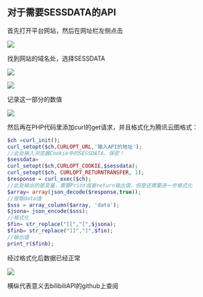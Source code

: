 ## 对于需要SESSDATA的API

首先打开平台网站，然后在网址栏左侧点击

![](https://ask8088-private-1251520898.cn-south.myqcloud.com/developer-images/article/3335308/q0mitmksx9.png?q-sign-algorithm=sha1&q-ak=AKID2uZ1FGBdx1pNgjE3KK4YliPpzyjLZvug&q-sign-time=1591679295;1591686495&q-key-time=1591679295;1591686495&q-header-list=&q-url-param-list=&q-signature=e725ba17bd5b2b9505ac4486b2f2d0ef41bb53fc)

找到网站的域名处，选择SESSDATA

![](https://ask8088-private-1251520898.cn-south.myqcloud.com/developer-images/article/3335308/hnluh574bf.png?q-sign-algorithm=sha1&q-ak=AKID2uZ1FGBdx1pNgjE3KK4YliPpzyjLZvug&q-sign-time=1591679336;1591686536&q-key-time=1591679336;1591686536&q-header-list=&q-url-param-list=&q-signature=57867cdd76ff07110321d8acc7ed67e34d801b0e)

![](https://ask8088-private-1251520898.cn-south.myqcloud.com/developer-images/article/3335308/mi6kub6xuz.png?q-sign-algorithm=sha1&q-ak=AKID2uZ1FGBdx1pNgjE3KK4YliPpzyjLZvug&q-sign-time=1591679348;1591686548&q-key-time=1591679348;1591686548&q-header-list=&q-url-param-list=&q-signature=a6bf404c5328da7598c9ba5b630a618225ede76c)

记录这一部分的数值

![](https://ask8088-private-1251520898.cn-south.myqcloud.com/developer-images/article/3335308/i47rr5lnpr.png?q-sign-algorithm=sha1&q-ak=AKID2uZ1FGBdx1pNgjE3KK4YliPpzyjLZvug&q-sign-time=1591679365;1591686565&q-key-time=1591679365;1591686565&q-header-list=&q-url-param-list=&q-signature=d74b87a26f23ed7cc10d59891365823bc786e21e)

然后再在PHP代码里添加curl的get请求，并且格式化为腾讯云图格式：

```php
$ch =curl_init();
curl_setopt($ch,CURLOPT_URL,'输入API的地址');
//此处输入浏览器Cookie中的SESSDATA，保密！
$sessdata= 
curl_setopt($ch,CURLOPT_COOKIE,$sessdata);
curl_setopt($ch, CURLOPT_RETURNTRANSFER, 1);
$response = curl_exec($ch);
//此处输出的是变量，需要Print或者return输出值，但是还需要进一步格式化
$array= array(json_decode($response,true));
//提取data值
$sss = array_column($array, 'data');
$jsona= json_encode($sss);
//格式化
$fin= str_replace("[[","[",$jsona);
$finb= str_replace("]]","]",$fin);
//输出值
print_r($finb);
```

经过格式化后数据已经正常

![](https://ask8088-private-1251520898.cn-south.myqcloud.com/developer-images/article/3335308/pym8lccfew.png?q-sign-algorithm=sha1&q-ak=AKID2uZ1FGBdx1pNgjE3KK4YliPpzyjLZvug&q-sign-time=1591679559;1591686759&q-key-time=1591679559;1591686759&q-header-list=&q-url-param-list=&q-signature=0aea3a3c40f5e1b412131255ba51fb0e02c8f332)

横纵代表意义去bilibiliAPI的github上查阅